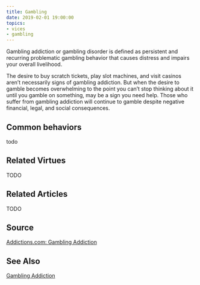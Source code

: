 ```yaml
---
title: Gambling
date: 2019-02-01 19:00:00
topics: 
- vices
- gambling
---
```


Gambling addiction or gambling disorder is defined as persistent and recurring
problematic gambling behavior that causes distress and impairs your overall
livelihood. 

The desire to buy scratch tickets, play slot machines, and visit casinos aren’t
necessarily signs of gambling addiction. But when the desire to gamble becomes
overwhelming to the point you can’t stop thinking about it until you gamble on
something, may be a sign you need help. Those who suffer from gambling addiction
will continue to gamble despite negative financial, legal, and social
consequences.

## Common behaviors
todo

## Related Virtues
TODO

## Related Articles
TODO

## Source
[Addictions.com: Gambling Addiction](https://www.addictions.com/gambling/)

## See Also
[Gambling Addiction](https://www.addictions.com/gambling/)


